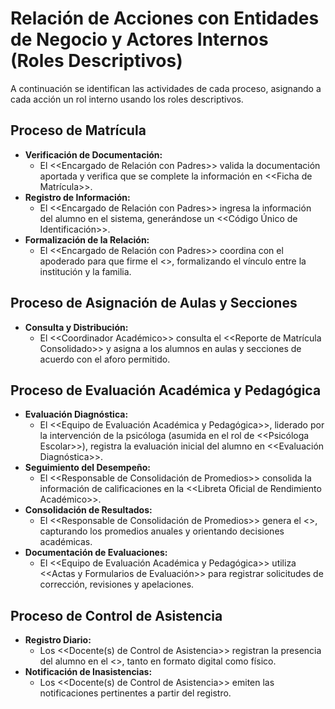 # Relación de Acciones con Entidades de Negocio y Actores Internos (Roles Descriptivos)

A continuación se identifican las actividades de cada proceso, asignando a cada acción un rol interno usando los roles descriptivos.

## Proceso de Matrícula
- **Verificación de Documentación:**  
  - El <<Encargado de Relación con Padres>> valida la documentación aportada y verifica que se complete la información en <<Ficha de Matrícula>>.
- **Registro de Información:**  
  - El <<Encargado de Relación con Padres>> ingresa la información del alumno en el sistema, generándose un <<Código Único de Identificación>>.
- **Formalización de la Relación:**  
  - El <<Encargado de Relación con Padres>> coordina con el apoderado para que firme el <<Contrato Educativo>>, formalizando el vínculo entre la institución y la familia.

## Proceso de Asignación de Aulas y Secciones
- **Consulta y Distribución:**  
  - El <<Coordinador Académico>> consulta el <<Reporte de Matrícula Consolidado>> y asigna a los alumnos en aulas y secciones de acuerdo con el aforo permitido.

## Proceso de Evaluación Académica y Pedagógica
- **Evaluación Diagnóstica:**  
  - El <<Equipo de Evaluación Académica y Pedagógica>>, liderado por la intervención de la psicóloga (asumida en el rol de <<Psicóloga Escolar>>), registra la evaluación inicial del alumno en <<Evaluación Diagnóstica>>.
- **Seguimiento del Desempeño:**  
  - El <<Responsable de Consolidación de Promedios>> consolida la información de calificaciones en la <<Libreta Oficial de Rendimiento Académico>>.
- **Consolidación de Resultados:**  
  - El <<Responsable de Consolidación de Promedios>> genera el <<Cuadro General de Promedios>>, capturando los promedios anuales y orientando decisiones académicas.
- **Documentación de Evaluaciones:**  
  - El <<Equipo de Evaluación Académica y Pedagógica>> utiliza <<Actas y Formularios de Evaluación>> para registrar solicitudes de corrección, revisiones y apelaciones.

## Proceso de Control de Asistencia
- **Registro Diario:**  
  - Los <<Docente(s) de Control de Asistencia>> registran la presencia del alumno en el <<Registro de Asistencia>>, tanto en formato digital como físico.
- **Notificación de Inasistencias:**  
  - Los <<Docente(s) de Control de Asistencia>> emiten las notificaciones pertinentes a partir del registro.